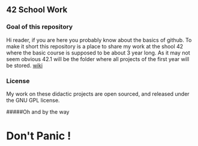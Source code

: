 ##		42 School Work

###	Goal of this repository
Hi reader, if you are here you probably know about the basics of github.
To make it short this repository is a place to share my work at the shool 42 where
the basic course is supposed to be about 3 year long.
As it may not seem obvious 42.1 will be the folder where all projects of the first
year will be stored.
[wiki](https://github.com/jpirsch/42/wiki)

###	License
My work on these didactic projects are open sourced, and released under the GNU GPL license.



#####Oh and by the way

#							Don't Panic !
